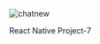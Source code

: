 ![chatnew](https://user-images.githubusercontent.com/67829382/102012706-06301780-3d5d-11eb-99eb-c7bfd7c7376f.gif)

React Native Project-7

